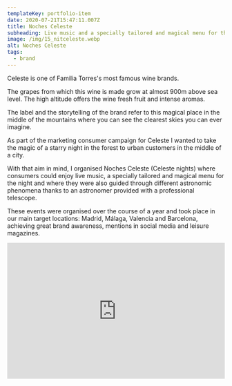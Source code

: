 ```yaml
---
templateKey: portfolio-item
date: 2020-07-21T15:47:11.007Z
title: Noches Celeste
subheading: Live music and a specially tailored and magical menu for the night
image: /img/15_nitceleste.webp
alt: Noches Celeste
tags:
  - brand
---
```

Celeste is one of Familia Torres's most famous wine brands.

The grapes from which this wine is made grow at almost 900m above sea level. The high altitude offers the wine fresh fruit and intense aromas.

The label and the storytelling of the brand refer to this magical place in the middle of the mountains where you can see the clearest skies you can ever imagine.

As part of the marketing consumer campaign for Celeste I wanted to take the magic of a starry night in the forest to urban customers in the middle of a city.

With that aim in mind, I organised Noches Celeste (Celeste nights) where consumers could enjoy live music, a specially tailored and magical menu for the night and where they were also guided through different astronomic phenomena thanks to an astronomer provided with a professional telescope.

These events were organised over the course of a year and took place in our main target locations: Madrid, Málaga, Valencia and Barcelona, achieving great brand awareness, mentions in social media and leisure magazines.

<iframe width="100%" height="315" src="https://www.youtube.com/embed/a3yyZxwhNqA" frameborder="0" allow="accelerometer; autoplay; encrypted-media; gyroscope; picture-in-picture" allowfullscreen></iframe>